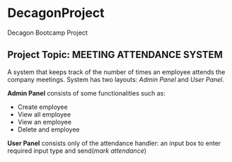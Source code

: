 # DecagonProject
Decagon Bootcamp Project
## Project Topic: MEETING ATTENDANCE SYSTEM
A system that keeps track of the number of times an employee attends the company meetings.
System has two layouts: *Admin Panel* and *User Panel*. 

**Admin Panel** consists of some functionalities such as: 
- Create employee
- View all employee
- View an employee
- Delete and employee

**User Panel** consists only of the attendance handler:
an input box to enter required input type and send(*mark attendance*)

